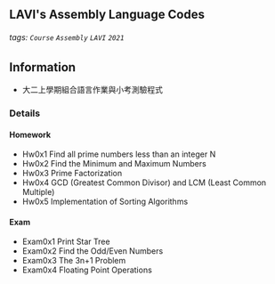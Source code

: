 ## LAVI's Assembly Language Codes
###### tags: `Course` `Assembly` `LAVI` `2021` 

## Information
- 大二上學期組合語言作業與小考測驗程式

### Details
#### Homework
- Hw0x1 Find all prime numbers less than an integer N
- Hw0x2 Find the Minimum and Maximum Numbers
- Hw0x3 Prime Factorization
- Hw0x4 GCD (Greatest Common Divisor) and LCM (Least Common Multiple)
- Hw0x5 Implementation of Sorting Algorithms

#### Exam
- Exam0x1 Print Star Tree
- Exam0x2 Find the Odd/Even Numbers
- Exam0x3 The 3n+1 Problem
- Exam0x4 Floating Point Operations
